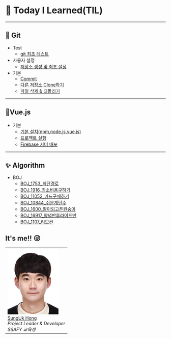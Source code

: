 
# 🐥 Today I Learned(TIL)
- - -
## 🤲 Git<br>
- Test
  - [git 최초 테스트](https://github.com/Woogie924/TIL/blob/master/Git/%5BTest%5D%EC%B5%9C%EC%B4%88%ED%85%8C%EC%8A%A4%ED%8A%B8.md)
- 사용자 설정
  - [저장소 생성 및 최초 설정](https://github.com/Woogie924/TIL/blob/master/Git/%5B%EC%82%AC%EC%9A%A9%EC%9E%90%EC%84%A4%EC%A0%95%5D%EC%A0%80%EC%9E%A5%EC%86%8C%EC%83%9D%EC%84%B1%20%EB%B0%8F%20%EC%B5%9C%EC%B4%88%20%EC%84%A4%EC%A0%95.md)
- 기본
  - [Commit](https://github.com/Woogie924/TIL/blob/master/Git/%5B%EA%B8%B0%EB%B3%B8%5DCommit.md)
  - [다른 저장소 Clone하기](https://github.com/Woogie924/TIL/blob/master/Git/%5B%EA%B8%B0%EB%B3%B8%5D%EB%8B%A4%EB%A5%B8%20%EC%A0%80%EC%9E%A5%EC%86%8C%20Clone%ED%95%98%EA%B8%B0.md)
  - [파일 삭제 & 되돌리기](https://github.com/Woogie924/TIL/blob/master/Git/%5B%EA%B8%B0%EB%B3%B8%5D%ED%8C%8C%EC%9D%BC%20%EC%82%AD%EC%A0%9C%20%26%20%EB%90%98%EB%8F%8C%EB%A6%AC%EA%B8%B0.md)
- - -
## 💎Vue.js<br>
- 기본
  - [기본 설치(npm,node.js,vue.js)](https://github.com/Woogie924/TIL/blob/master/Vue.js/%5B%EA%B8%B0%EB%B3%B8%5D%EC%84%A4%EC%B9%98.md)
  - [프로젝트 실행](https://github.com/Woogie924/TIL/blob/master/Vue.js/%5B%EA%B8%B0%EB%B3%B8%5D%EC%8B%A4%ED%96%89.md)
  - [Firebase 서버 배포](https://github.com/Woogie924/TIL/blob/master/Vue.js/%5B%EA%B8%B0%EB%B3%B8%5DFirebase%EC%84%9C%EB%B2%84%EB%B0%B0%ED%8F%AC.md)
---
## ✨ Algorithm<br>
- BOJ
  - [BOJ_1753_최단경로](https://github.com/Woogie924/TIL/blob/master/Algo/BOJ_1753_%EC%B5%9C%EB%8B%A8%EA%B2%BD%EB%A1%9C.md)
  - [BOJ_1916_최소비용구하기](https://github.com/Woogie924/TIL/blob/master/Algo/BOJ_1916_%EC%B5%9C%EC%86%8C%EB%B9%84%EC%9A%A9%EA%B5%AC%ED%95%98%EA%B8%B0.md)
  - [BOJ_11052_카드구매하기](https://github.com/Woogie924/TIL/blob/master/Algo/BOJ_11052_%EC%B9%B4%EB%93%9C%EA%B5%AC%EB%A7%A4%ED%95%98%EA%B8%B0.md)
  - [BOJ_10844_쉬운계단수](https://github.com/Woogie924/TIL/blob/master/Algo/BOJ_10844_%EC%89%AC%EC%9A%B4%EA%B3%84%EB%8B%A8%EC%88%98.md)
  - [BOJ_1600_말이되고픈원숭이](https://github.com/Woogie924/TIL/blob/master/Algo/BOJ_1600_%EB%A7%90%EC%9D%B4%EB%90%98%EA%B3%A0%ED%94%88%EC%9B%90%EC%88%AD%EC%9D%B4.md)
  - [BOJ_16917_양념반후라이드반](https://github.com/Woogie924/TIL/blob/master/Algo/BOJ_16917_%EC%96%91%EB%85%90%EB%B0%98%ED%9B%84%EB%9D%BC%EC%9D%B4%EB%93%9C%EB%B0%98.md)
  - [BOJ_1107_리모컨](https://github.com/Woogie924/TIL/blob/master/Algo/BOJ_1107_%EB%A6%AC%EB%AA%A8%EC%BB%A8.md)
  
## It's me!!  😜

<table>
   <tr>
      <td>
         <a href="https://github.com/Woogie924"><img width="160px" src="https://github.com/Woogie924/TIL/blob/master/KakaoTalk_20200109_090135135.jpg"><br>
         SungUk Hong</a><br>
        <i>Project Leader & Developer</i><br>
         <i>SSAFY 교육생</i>
      </td>
   </tr>
</table>
